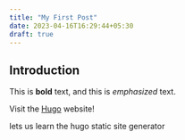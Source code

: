 ```yaml
---
title: "My First Post"
date: 2023-04-16T16:29:44+05:30
draft: true
---
```


## Introduction

This is **bold** text, and this is _emphasized_ text.

Visit the [Hugo](https://gohugo.io) website!

lets us learn the hugo static site generator
